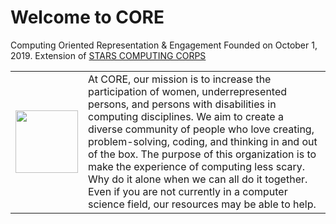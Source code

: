 # Welcome to CORE

Computing Oriented Representation & Engagement
Founded on October 1, 2019. 
Extension of [STARS COMPUTING CORPS](https://www.starscomputingcorps.org)

|  |  |
|--|--|
| <img src="https://avatars3.githubusercontent.com/u/70347203?s=200&v=4" width = "100" /> | At CORE, our mission is to increase the participation of women, underrepresented persons, and persons with disabilities in computing disciplines. We aim to create a diverse community of people who love creating, problem-solving, coding, and thinking in and out of the box. The purpose of this organization is to make the experience of computing less scary. Why do it alone when we can all do it together. Even if you are not currently in a computer science field, our resources may be able to help.|

<br/>
